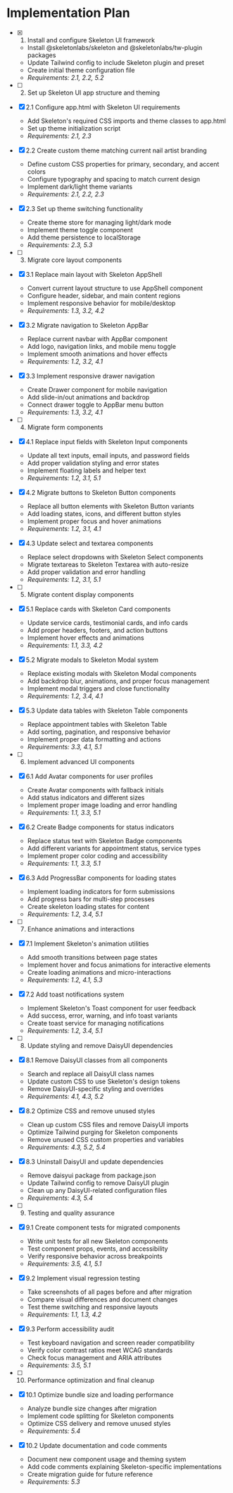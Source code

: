 # Implementation Plan

- [x] 1. Install and configure Skeleton UI framework


  - Install @skeletonlabs/skeleton and @skeletonlabs/tw-plugin packages
  - Update Tailwind config to include Skeleton plugin and preset
  - Create initial theme configuration file
  - _Requirements: 2.1, 2.2, 5.2_

- [ ] 2. Set up Skeleton UI app structure and theming
- [x] 2.1 Configure app.html with Skeleton UI requirements


  - Add Skeleton's required CSS imports and theme classes to app.html
  - Set up theme initialization script
  - _Requirements: 2.1, 2.3_

- [x] 2.2 Create custom theme matching current nail artist branding


  - Define custom CSS properties for primary, secondary, and accent colors
  - Configure typography and spacing to match current design
  - Implement dark/light theme variants
  - _Requirements: 2.1, 2.2, 2.3_

- [x] 2.3 Set up theme switching functionality


  - Create theme store for managing light/dark mode
  - Implement theme toggle component
  - Add theme persistence to localStorage
  - _Requirements: 2.3, 5.3_

- [ ] 3. Migrate core layout components
- [x] 3.1 Replace main layout with Skeleton AppShell


  - Convert current layout structure to use AppShell component
  - Configure header, sidebar, and main content regions
  - Implement responsive behavior for mobile/desktop
  - _Requirements: 1.3, 3.2, 4.2_

- [x] 3.2 Migrate navigation to Skeleton AppBar

  - Replace current navbar with AppBar component
  - Add logo, navigation links, and mobile menu toggle
  - Implement smooth animations and hover effects
  - _Requirements: 1.2, 3.2, 4.1_

- [x] 3.3 Implement responsive drawer navigation

  - Create Drawer component for mobile navigation
  - Add slide-in/out animations and backdrop
  - Connect drawer toggle to AppBar menu button
  - _Requirements: 1.3, 3.2, 4.1_

- [ ] 4. Migrate form components
- [x] 4.1 Replace input fields with Skeleton Input components


  - Update all text inputs, email inputs, and password fields
  - Add proper validation styling and error states
  - Implement floating labels and helper text
  - _Requirements: 1.2, 3.1, 5.1_

- [x] 4.2 Migrate buttons to Skeleton Button components


  - Replace all button elements with Skeleton Button variants
  - Add loading states, icons, and different button styles
  - Implement proper focus and hover animations
  - _Requirements: 1.2, 3.1, 4.1_

- [x] 4.3 Update select and textarea components

  - Replace select dropdowns with Skeleton Select components
  - Migrate textareas to Skeleton Textarea with auto-resize
  - Add proper validation and error handling
  - _Requirements: 1.2, 3.1, 5.1_

- [ ] 5. Migrate content display components
- [x] 5.1 Replace cards with Skeleton Card components


  - Update service cards, testimonial cards, and info cards
  - Add proper headers, footers, and action buttons
  - Implement hover effects and animations
  - _Requirements: 1.1, 3.3, 4.2_

- [x] 5.2 Migrate modals to Skeleton Modal system


  - Replace existing modals with Skeleton Modal components
  - Add backdrop blur, animations, and proper focus management
  - Implement modal triggers and close functionality
  - _Requirements: 1.2, 3.4, 4.1_

- [x] 5.3 Update data tables with Skeleton Table components


  - Replace appointment tables with Skeleton Table
  - Add sorting, pagination, and responsive behavior
  - Implement proper data formatting and actions
  - _Requirements: 3.3, 4.1, 5.1_

- [ ] 6. Implement advanced UI components
- [x] 6.1 Add Avatar components for user profiles


  - Create Avatar components with fallback initials
  - Add status indicators and different sizes
  - Implement proper image loading and error handling
  - _Requirements: 1.1, 3.3, 5.1_

- [x] 6.2 Create Badge components for status indicators


  - Replace status text with Skeleton Badge components
  - Add different variants for appointment status, service types
  - Implement proper color coding and accessibility
  - _Requirements: 1.1, 3.3, 5.1_

- [x] 6.3 Add ProgressBar components for loading states


  - Implement loading indicators for form submissions
  - Add progress bars for multi-step processes
  - Create skeleton loading states for content
  - _Requirements: 1.2, 3.4, 5.1_

- [ ] 7. Enhance animations and interactions
- [x] 7.1 Implement Skeleton's animation utilities


  - Add smooth transitions between page states
  - Implement hover and focus animations for interactive elements
  - Create loading animations and micro-interactions
  - _Requirements: 1.2, 4.1, 5.3_

- [x] 7.2 Add toast notifications system


  - Implement Skeleton's Toast component for user feedback
  - Add success, error, warning, and info toast variants
  - Create toast service for managing notifications
  - _Requirements: 1.2, 3.4, 5.1_

- [ ] 8. Update styling and remove DaisyUI dependencies
- [x] 8.1 Remove DaisyUI classes from all components


  - Search and replace all DaisyUI class names
  - Update custom CSS to use Skeleton's design tokens
  - Remove DaisyUI-specific styling and overrides
  - _Requirements: 4.1, 4.3, 5.2_

- [x] 8.2 Optimize CSS and remove unused styles


  - Clean up custom CSS files and remove DaisyUI imports
  - Optimize Tailwind purging for Skeleton components
  - Remove unused CSS custom properties and variables
  - _Requirements: 4.3, 5.2, 5.4_

- [x] 8.3 Uninstall DaisyUI and update dependencies


  - Remove daisyui package from package.json
  - Update Tailwind config to remove DaisyUI plugin
  - Clean up any DaisyUI-related configuration files
  - _Requirements: 4.3, 5.4_

- [ ] 9. Testing and quality assurance
- [x] 9.1 Create component tests for migrated components

  - Write unit tests for all new Skeleton components
  - Test component props, events, and accessibility
  - Verify responsive behavior across breakpoints
  - _Requirements: 3.5, 4.1, 5.1_

- [x] 9.2 Implement visual regression testing

  - Take screenshots of all pages before and after migration
  - Compare visual differences and document changes
  - Test theme switching and responsive layouts
  - _Requirements: 1.1, 1.3, 4.2_

- [x] 9.3 Perform accessibility audit

  - Test keyboard navigation and screen reader compatibility
  - Verify color contrast ratios meet WCAG standards
  - Check focus management and ARIA attributes
  - _Requirements: 3.5, 5.1_

- [ ] 10. Performance optimization and final cleanup
- [x] 10.1 Optimize bundle size and loading performance

  - Analyze bundle size changes after migration
  - Implement code splitting for Skeleton components
  - Optimize CSS delivery and remove unused styles
  - _Requirements: 5.4_

- [x] 10.2 Update documentation and code comments



  - Document new component usage and theming system
  - Add code comments explaining Skeleton-specific implementations
  - Create migration guide for future reference
  - _Requirements: 5.3_